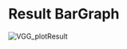 # Result BarGraph  

![VGG_plotResult](https://github.com/laphisboy/Vision/edit/main/Implementation/VGG/VGG_plotResults.PNG)
